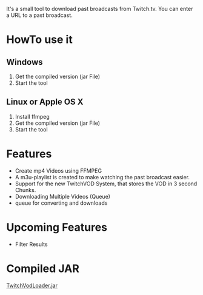 It's a small tool to download past broadcasts from Twitch.tv. You can enter a URL to a past broadcast.

# HowTo use it

## Windows

1. Get the compiled version (jar File)
2. Start the tool

## Linux or Apple OS X
1. Install ffmpeg
2. Get the compiled version (jar File)
3. Start the tool


# Features
 * Create mp4 Videos using FFMPEG
 * A m3u-playlist is created to make watching the past broadcast easier.
 * Support for the new TwitchVOD System, that stores the VOD in 3 second Chunks.
 * Downloading Multiple Videos (Queue)
 * queue for converting and downloads


# Upcoming Features

 * Filter Results

# Compiled JAR
[TwitchVodLoader.jar](http://trabauer.com/downloads/TwitchVodLoader.jar)





